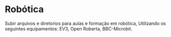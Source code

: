 # Robótica
 Subir arquivos e diretorios para aulas e formação em robótica,
 Utilizando os seguintes equipamentos: EV3, Open Roberta, BBC-Microbit.
